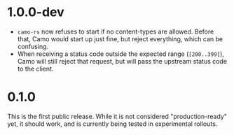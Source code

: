# 1.0.0-dev

- `camo-rs` now refuses to start if no content-types are allowed. Before that, Camo would start up just fine, but reject everything, which can be confusing.
- When receiving a status code outside the expected range (`[200..399]`), Camo will still reject that request, but will pass the upstream status code to the client.

# 0.1.0

This is the first public release. While it is not considered "production-ready" yet, it should work, and is currently being tested in experimental rollouts.
